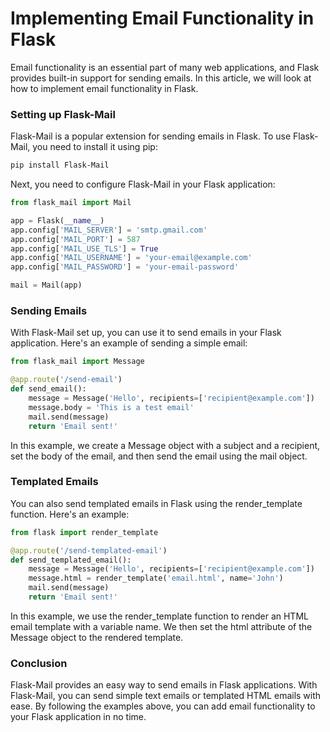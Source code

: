 # Implementing Email Functionality in Flask

Email functionality is an essential part of many web applications, and Flask provides built-in support for sending emails. In this article, we will look at how to implement email functionality in Flask.

### Setting up Flask-Mail
Flask-Mail is a popular extension for sending emails in Flask. To use Flask-Mail, you need to install it using pip:

```bash
pip install Flask-Mail
```

Next, you need to configure Flask-Mail in your Flask application:

```python
from flask_mail import Mail

app = Flask(__name__)
app.config['MAIL_SERVER'] = 'smtp.gmail.com'
app.config['MAIL_PORT'] = 587
app.config['MAIL_USE_TLS'] = True
app.config['MAIL_USERNAME'] = 'your-email@example.com'
app.config['MAIL_PASSWORD'] = 'your-email-password'

mail = Mail(app)
```

### Sending Emails

With Flask-Mail set up, you can use it to send emails in your Flask application. Here's an example of sending a simple email:

```python
from flask_mail import Message

@app.route('/send-email')
def send_email():
    message = Message('Hello', recipients=['recipient@example.com'])
    message.body = 'This is a test email'
    mail.send(message)
    return 'Email sent!'
```

In this example, we create a Message object with a subject and a recipient, set the body of the email, and then send the email using the mail object.

### Templated Emails

You can also send templated emails in Flask using the render_template function. Here's an example:

```python
from flask import render_template

@app.route('/send-templated-email')
def send_templated_email():
    message = Message('Hello', recipients=['recipient@example.com'])
    message.html = render_template('email.html', name='John')
    mail.send(message)
    return 'Email sent!'
```

In this example, we use the render_template function to render an HTML email template with a variable name. We then set the html attribute of the Message object to the rendered template.

### Conclusion

Flask-Mail provides an easy way to send emails in Flask applications. With Flask-Mail, you can send simple text emails or templated HTML emails with ease. By following the examples above, you can add email functionality to your Flask application in no time.

